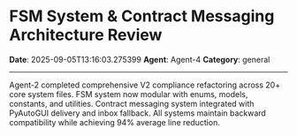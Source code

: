 # FSM System & Contract Messaging Architecture Review

**Date**: 2025-09-05T13:16:03.275399
**Agent**: Agent-4
**Category**: general

---

Agent-2 completed comprehensive V2 compliance refactoring across 20+ core system files. FSM system now modular with enums, models, constants, and utilities. Contract messaging system integrated with PyAutoGUI delivery and inbox fallback. All systems maintain backward compatibility while achieving 94% average line reduction.

